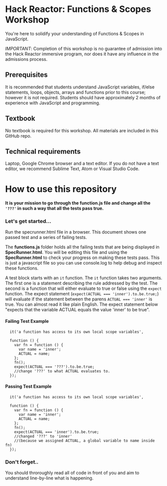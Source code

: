 # Hack Reactor: Functions & Scopes Workshop

You're here to solidify your understanding of Functions & Scopes in JavaScript.

*IMPORTANT*: Completion of this workshop is no guarantee of admission into the Hack Reactor immersive program, nor does it have any influence in the admissions process.

## Prerequisites

It is recommended that students understand JavaScript variables, if/else statements, loops, objects, arrays and functions prior to this course; however it is not required. Students should have approximately 2 months of experience with JavaScript and programming.

## Textbook

No textbook is required for this workshop. All materials are included in this GitHub repo.

## Technical requirements

Laptop, Google Chrome browser and a text editor. If you do not have a text editor, we recommend Sublime Text, Atom or Visual Studio Code.

# How to use this repository

#### It is your mission to go through the function.js file and change all the `'???'` in such a way that all the tests pass true.

### Let's get started...

Run the specrunner.html file in a browser. This document shows one passed test and a series of failing tests.

The **functions.js** folder holds all the failing tests that are being displayed in **SpecRunner.html**. You will be editing this file and using the **SpecRunner.html** to check your progress on making these tests pass. This is just a javascript file so you can use console.log to help debug and inspect these functions.

A test block starts with an `it` function. The `it` function takes two arguments. The first one is a statement describing the rule addressed by the test. The second is a function that will either evaluate to true or false using the `expect` function. The expect statement (`expect(ACTUAL === 'inner').to.be.true;`) will evaluate if the statement between the parens `ACTUAL === 'inner'` is true. You can almost read it like plain English. The expect statement below "expects that the variable ACTUAL equals the value 'inner' to be true".

#### Failing Test Example

      it('a function has access to its own local scope variables',

      function () {
        var fn = function () {
          var name = 'inner';
          ACTUAL = name;
        };
        fn();
        expect(ACTUAL === '???').to.be.true;
        //change '???' to what ACTUAL evaluates to.
      });

#### Passing Test Example

      it('a function has access to its own local scope variables',

      function () {
        var fn = function () {
          var name = 'inner';
          ACTUAL = name;
        };
        fn();
        expect(ACTUAL === 'inner').to.be.true;
        //changed '???' to 'inner'
        //(because we assigned ACTUAL, a global variable to name inside fn)
      });

### Don't forget..
You should throroughly read all of code in front of you and aim to understand line-by-line what is happening.